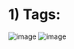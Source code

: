 <h1>1) Tags:</h1>

![image](https://github.com/fabianor135/Introdu-o-Linguagem-HTML/assets/84815028/bd5447c7-7c12-4387-b15e-124cb945dd9f)
![image](https://github.com/fabianor135/Introdu-o-Linguagem-HTML/assets/84815028/ef6fd07c-7b75-41cb-bf7f-f4c39d023332)





